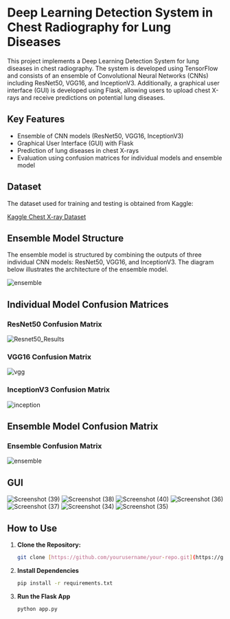 # Deep Learning Detection System in Chest Radiography for Lung Diseases

This project implements a Deep Learning Detection System for lung diseases in chest radiography. The system is developed using TensorFlow and consists of an ensemble of Convolutional Neural Networks (CNNs) including ResNet50, VGG16, and InceptionV3. Additionally, a graphical user interface (GUI) is developed using Flask, allowing users to upload chest X-rays and receive predictions on potential lung diseases.

## Key Features

- Ensemble of CNN models (ResNet50, VGG16, InceptionV3)
- Graphical User Interface (GUI) with Flask
- Prediction of lung diseases in chest X-rays
- Evaluation using confusion matrices for individual models and ensemble model

## Dataset

The dataset used for training and testing is obtained from Kaggle:

[Kaggle Chest X-ray Dataset](https://www.kaggle.com/datasets/jtiptj/chest-xray-pneumoniacovid19tuberculosis)

## Ensemble Model Structure

The ensemble model is structured by combining the outputs of three individual CNN models: ResNet50, VGG16, and InceptionV3. The diagram below illustrates the architecture of the ensemble model.

![ensemble](https://github.com/namrahrehman/Project00/assets/93483806/66ca7be4-345f-4e7e-ae2b-3bd213341cbb)

## Individual Model Confusion Matrices
### ResNet50 Confusion Matrix
![Resnet50_Results](https://github.com/namrahrehman/Project00/assets/93483806/c12a6b23-b647-499c-9a52-0c5bbc366860)

### VGG16 Confusion Matrix
![vgg](https://github.com/namrahrehman/Project00/assets/93483806/a7c28fd5-912b-4215-839e-4c8b4ed696af)

### InceptionV3 Confusion Matrix
![inception](https://github.com/namrahrehman/Project00/assets/93483806/62507b8e-c46e-46cc-93c2-d1cf741e1fcc)

## Ensemble Model Confusion Matrix

### Ensemble Confusion Matrix
![ensemble](https://github.com/namrahrehman/Project00/assets/93483806/9d044356-8b1a-4a0a-8cfa-14bd4a8039f1)

## GUI 
![Screenshot (39)](https://github.com/namrahrehman/Project00/assets/93483806/314f83a2-f93e-44a4-9e87-3b9aaac1da1d)
![Screenshot (38)](https://github.com/namrahrehman/Project00/assets/93483806/688e221c-9e05-429f-b712-9d40c436cefc)
![Screenshot (40)](https://github.com/namrahrehman/Project00/assets/93483806/106e0618-f271-4617-911a-2257947fe68b)
![Screenshot (36)](https://github.com/namrahrehman/Project00/assets/93483806/6308dad8-990e-4b9a-b46e-3c4b2151adbe)
![Screenshot (37)](https://github.com/namrahrehman/Project00/assets/93483806/c354337d-fa2e-4a39-92db-0bd1d33e300d)
![Screenshot (34)](https://github.com/namrahrehman/Project00/assets/93483806/a8881275-b714-4d08-82cb-a225ef71cc56)
![Screenshot (35)](https://github.com/namrahrehman/Project00/assets/93483806/6b99caad-b24f-4ad9-917f-e18c00517fef)


## How to Use

1. **Clone the Repository:**
   ```bash
   git clone [https://github.com/yourusername/your-repo.git](https://github.com/namrahrehman/Project00)
   
2. **Install Dependencies**
   ```bash
   pip install -r requirements.txt

4. **Run the Flask App**
   ```bash
   python app.py


